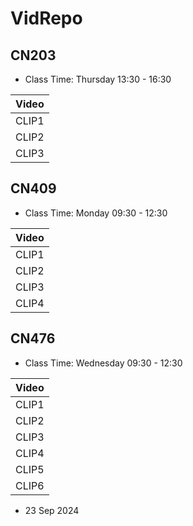 # VidRepo

## CN203

- Class Time: Thursday 13:30 - 16:30

|  Video   |
| -------- |
| CLIP1 |
| CLIP2 |
| CLIP3 |

## CN409

- Class Time: Monday 09:30 - 12:30

|  Video   |
| -------- |
| CLIP1 |
| CLIP2 |
| CLIP3 |
| CLIP4 |

## CN476

- Class Time: Wednesday 09:30 - 12:30

|  Video   |
| -------- |
| CLIP1 |
| CLIP2 |
| CLIP3 |
| CLIP4 |
| CLIP5 |
| CLIP6 |

* 23 Sep 2024
